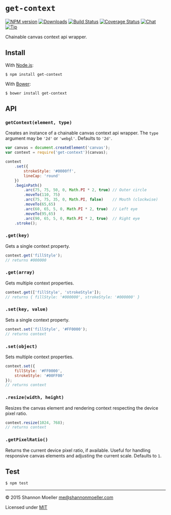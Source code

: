 # `get-context`

[![NPM version][npm-img]][npm-url] [![Downloads][downloads-img]][npm-url] [![Build Status][travis-img]][travis-url] [![Coverage Status][coveralls-img]][coveralls-url] [![Chat][gitter-img]][gitter-url] [![Tip][amazon-img]][amazon-url]

Chainable canvas context api wrapper.

## Install

With [Node.js](http://nodejs.org):

    $ npm install get-context

With [Bower](http://bower.io):

    $ bower install get-context

## API

### `getContext(element, type)`

Creates an instance of a chainable canvas context api wrapper. The `type` argument may be `'2d'` or `'webgl'`. Defaults to `'2d'`.

```js
var canvas = document.createElement('canvas');
var context = require('get-context')(canvas);

context
    .set({
        strokeStyle: '#0000ff',
        lineCap: 'round'
    })
    .beginPath()
        .arc(75, 75, 50, 0, Math.PI * 2, true) // Outer circle
        .moveTo(110, 75)
        .arc(75, 75, 35, 0, Math.PI, false)    // Mouth (clockwise)
        .moveTo(65,65)
        .arc(60, 65, 5, 0, Math.PI * 2, true)  // Left eye
        .moveTo(95,65)
        .arc(90, 65, 5, 0, Math.PI * 2, true)  // Right eye
    .stroke();
```

### `.get(key)`

Gets a single context property.

```js
context.get('fillStyle');
// returns #000000
```

### `.get(array)`

Gets multiple context properties.

```js
context.get(['fillStyle', 'strokeStyle']);
// returns { fillStyle: '#000000', strokeStyle: '#000000' }
```

### `.set(key, value)`

Sets a single context property.

```js
context.set('fillStyle', '#FF0000');
// returns context
```

### `.set(object)`

Sets multiple context properties.

```js
context.set({
    fillStyle: '#FF0000',
    strokeStyle: '#00FF00'
});
// returns context
```

### `.resize(width, height)`

Resizes the canvas element and rendering context respecting the device pixel ratio.

```js
context.resize(1024, 768);
// returns context
```

### `.getPixelRatio()`

Returns the current device pixel ratio, if available. Useful for handling responsive canvas elements and adjusting the current scale. Defaults to `1`.

## Test

    $ npm test

----

© 2015 Shannon Moeller <me@shannonmoeller.com>

Licensed under [MIT](http://shannonmoeller.com/mit.txt)

[amazon-img]:    https://img.shields.io/badge/amazon-tip_jar-yellow.svg?style=flat-square
[amazon-url]:    https://www.amazon.com/gp/registry/wishlist/1VQM9ID04YPC5?sort=universal-price
[coveralls-img]: http://img.shields.io/coveralls/shannonmoeller/get-context/master.svg?style=flat-square
[coveralls-url]: https://coveralls.io/r/shannonmoeller/get-context
[downloads-img]: http://img.shields.io/npm/dm/get-context.svg?style=flat-square
[gitter-img]:    http://img.shields.io/badge/gitter-join_chat-1dce73.svg?style=flat-square
[gitter-url]:    https://gitter.im/shannonmoeller/shannonmoeller
[npm-img]:       http://img.shields.io/npm/v/get-context.svg?style=flat-square
[npm-url]:       https://npmjs.org/package/get-context
[travis-img]:    http://img.shields.io/travis/shannonmoeller/get-context.svg?style=flat-square
[travis-url]:    https://travis-ci.org/shannonmoeller/get-context
[waffle-img]:    http://img.shields.io/github/issues/shannonmoeller/get-context.svg?style=flat-square
[waffle-url]:    http://waffle.io/shannonmoeller/get-context

